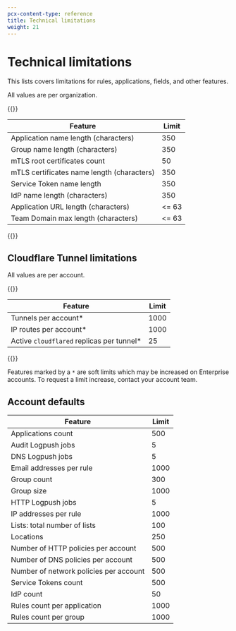 ```yaml
---
pcx-content-type: reference
title: Technical limitations
weight: 21
---
```


# Technical limitations

This lists covers limitations for rules, applications, fields, and other features.

All values are per organization.

{{<table-wrap>}}

| Feature                                    | Limit |
| ------------------------------------------ | ----- |
| Application name length (characters)       | 350   |
| Group name length (characters)             | 350   |
| mTLS root certificates count               | 50    |
| mTLS certificates name length (characters) | 350   |
| Service Token name length                  | 350   |
| IdP name length (characters)               | 350   |
| Application URL length (characters)        | <= 63 |
| Team Domain max length (characters)        | <= 63 |

{{</table-wrap>}}

## Cloudflare Tunnel limitations

All values are per account.

{{<table-wrap>}}

| Feature                                  | Limit |
| ---------------------------------------- | ----- |
| Tunnels per account*                      | 1000  |
| IP routes per account*                    | 1000  |
| Active `cloudflared` replicas per tunnel* | 25    |

{{</table-wrap>}}

Features marked by a `*` are soft limits which may be increased on Enterprise accounts. To request a limit increase, contact your account team.

## Account defaults

| Feature                                | Limit |
| -------------------------------------- | ----- |
| Applications count                     | 500   |
| Audit Logpush jobs                     | 5     |
| DNS Logpush jobs                       | 5     |
| Email addresses per rule               | 1000  |
| Group count                            | 300   |
| Group size                             | 1000  |
| HTTP Logpush jobs                      | 5     |
| IP addresses per rule                  | 1000  |
| Lists: total number of lists           | 100   |
| Locations                              | 250   |
| Number of HTTP policies per account    | 500   |
| Number of DNS policies per account     | 500   |
| Number of network policies per account | 500   |
| Service Tokens count                   | 500   |
| IdP count                              | 50    |
| Rules count per application            | 1000  |
| Rules count per group                  | 1000  |
